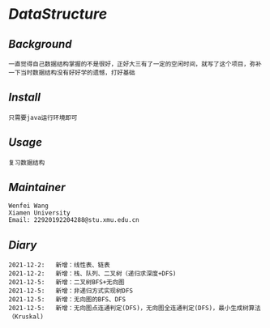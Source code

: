 
***DataStructure***
====
*Background*
------
    一直觉得自己数据结构掌握的不是很好，正好大三有了一定的空闲时间，就写了这个项目，弥补一下当时数据结构没有好好学的遗憾，打好基础
*Install*
------
    只需要java运行环境即可
*Usage*
------
    复习数据结构
*Maintainer*
------
    Wenfei Wang
    Xiamen University
    Email: 22920192204288@stu.xmu.edu.cn
*Diary*
------
    2021-12-2:   新增：线性表、链表
    2021-12-2:   新增：栈、队列、二叉树（递归求深度+DFS)
    2021-12-5:   新增：二叉树BFS+无向图
    2021-12-5:   新增：非递归方式实现树DFS
    2021-12-5:   新增：无向图的BFS、DFS
    2021-12-5:   新增：无向图点连通判定(DFS)，无向图全连通判定(DFS)，最小生成树算法（Kruskal)
